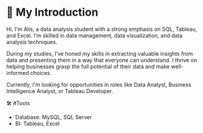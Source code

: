 # 👋 My Introduction

Hi, I'm Alis, a data analysis student with a strong emphasis on SQL, Tableau, and Excel. I'm skilled in data management, data visualization, and data analysis techniques. 

During my studies, I've honed my skills in extracting valuable insights from data and presenting them in a way that everyone can understand. I thrive on helping businesses grasp the full potential of their data and make well-informed choices.

Currently, I'm looking for opportunities in roles like Data Analyst, Business Intelligence Analyst, or Tableau Developer.

🛠️ #Tools

- Database: MySQL, SQL Server
- BI: Tableau, Excel
